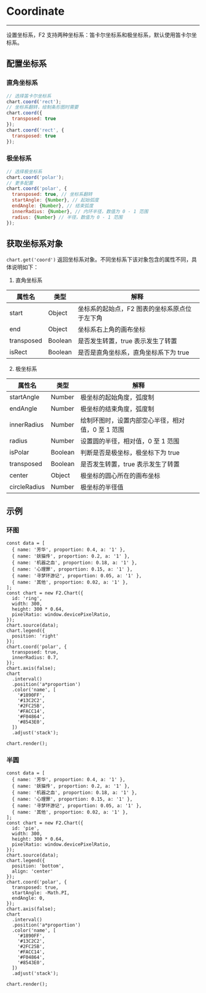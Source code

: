 
# Coordinate

---

设置坐标系，F2 支持两种坐标系：笛卡尔坐标系和极坐标系，默认使用笛卡尔坐标系。

## 配置坐标系

### 直角坐标系

```js
// 选择笛卡尔坐标系
chart.coord('rect');
// 坐标系翻转，绘制条形图时需要
chart.coord({
  transposed: true
});
chart.coord('rect', {
  transposed: true
});
```

### 极坐标系

```js
// 选择极坐标系
chart.coord('polar');
// 更多配置
chart.coord('polar', {
  transposed: true, // 坐标系翻转
  startAngle: {Number}, // 起始弧度
  endAngle: {Number}, // 结束弧度
  innerRadius: {Number}, // 内环半径，数值为 0 - 1 范围
  radius: {Number} // 半径，数值为 0 - 1 范围
});

```

## 获取坐标系对象

`chart.get('coord')` 返回坐标系对象。不同坐标系下该对象包含的属性不同，具体说明如下：

1. 直角坐标系

| 属性名 | 类型 | 解释 |
| -------- | -------- | -------- |
| start   | Object  | 坐标系的起始点，F2 图表的坐标系原点位于左下角 |
| end     | Object  | 坐标系右上角的画布坐标 |
| transposed | Boolean  | 是否发生转置，true 表示发生了转置 |
| isRect  | Boolean  | 是否是直角坐标系，直角坐标系下为 true |

2. 极坐标系

| 属性名 | 类型 | 解释 |
| -------- | -------- | -------- |
| startAngle | Number | 极坐标的起始角度，弧度制 |
| endAngle | Number | 极坐标的结束角度，弧度制 |
| innerRadius | Number | 绘制环图时，设置内部空心半径，相对值，0 至 1 范围 |
| radius | Number | 设置圆的半径，相对值，0 至 1 范围 |
| isPolar | Boolean | 判断是否是极坐标，极坐标下为 true |
| transposed | Boolean | 是否发生转置，true 表示发生了转置 |
| center | Object | 极坐标的圆心所在的画布坐标 |
| circleRadius | Number | 极坐标的半径值 |


## 示例

### 环图

<canvas id="ring"></canvas>

```js+
const data = [
  { name: '芳华', proportion: 0.4, a: '1' },
  { name: '妖猫传', proportion: 0.2, a: '1' },
  { name: '机器之血', proportion: 0.18, a: '1' },
  { name: '心理罪', proportion: 0.15, a: '1' },
  { name: '寻梦环游记', proportion: 0.05, a: '1' },
  { name: '其他', proportion: 0.02, a: '1' },
];
const chart = new F2.Chart({
  id: 'ring',
  width: 300,
  height: 300 * 0.64,
  pixelRatio: window.devicePixelRatio,
});
chart.source(data);
chart.legend({
  position: 'right'
});
chart.coord('polar', {
  transposed: true,
  innerRadius: 0.7,
});
chart.axis(false);
chart
  .interval()
  .position('a*proportion')
  .color('name', [
    '#1890FF',
    '#13C2C2',
    '#2FC25B',
    '#FACC14',
    '#F04864',
    '#8543E0',
  ])
  .adjust('stack');

chart.render();
```

### 半圆

<canvas id="pie"></canvas>

```js+
const data = [
  { name: '芳华', proportion: 0.4, a: '1' },
  { name: '妖猫传', proportion: 0.2, a: '1' },
  { name: '机器之血', proportion: 0.18, a: '1' },
  { name: '心理罪', proportion: 0.15, a: '1' },
  { name: '寻梦环游记', proportion: 0.05, a: '1' },
  { name: '其他', proportion: 0.02, a: '1' },
];
const chart = new F2.Chart({
  id: 'pie',
  width: 300,
  height: 300 * 0.64,
  pixelRatio: window.devicePixelRatio,
});
chart.source(data);
chart.legend({
  position: 'bottom',
  align: 'center'
});
chart.coord('polar', {
  transposed: true,
  startAngle: -Math.PI,
  endAngle: 0,
});
chart.axis(false);
chart
  .interval()
  .position('a*proportion')
  .color('name', [
    '#1890FF',
    '#13C2C2',
    '#2FC25B',
    '#FACC14',
    '#F04864',
    '#8543E0',
  ])
  .adjust('stack');

chart.render();
```
